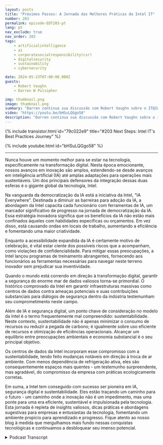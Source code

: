 ```yaml
---
layout: posts
title: "Próximos Passos: A Jornada das Melhores Práticas da Intel IT"
number: 203
permalink: episode-EDT203-pt
lang: pt
nav_exclude: true
nav_order: 203
tags:
    - artificialintelligence
    - ai
    - corporatesocialresponsibility(csr)
    - digitalsecurity
    - sustainability
    - cybersecurity

date: 2024-05-23T07:00:00.000Z
guests:
    - Robert Vaughn
    - Darren W Pulsipher

img: thumbnail.png
image: thumbnail.png
summary: "Darren continua sua discussão com Robert Vaughn sobre o IT@Intel e como ele está ajudando organizações em todo o mundo a modernizar seus sistemas de informação compartilhando as melhores práticas."
video: "https://youtu.be/bHSuLQGgo58"
description: "Darren continua sua discussão com Robert Vaughn sobre o IT@Intel e como ele está ajudando organizações em todo o mundo a modernizar seus sistemas de informação compartilhando as melhores práticas."
---
```


<div>
{% include transistor.html id="79c022e9" title="#203 Next Steps: Intel IT&#39;s Best Practices Journey" %}

{% include youtube.html id="bHSuLQGgo58" %}
</div>

---

Nunca houve um momento melhor para se estar na tecnologia, especificamente na transformação digital. Nesta época emocionante, nossos avanços em inovação são amplos, estendendo-se desde avanços em inteligência artificial (IA) até amplas adaptações para operações mais sustentáveis. Um dos principais defensores da integração dessas duas esferas é o gigante global da tecnologia, Intel.

Na vanguarda da democratização da IA está a iniciativa da Intel, "IA Everywhere". Destinada a diminuir as barreiras para adoção da IA, a abordagem da Intel capacita cada funcionário com ferramentas de IA, um marcador significativo de progresso na jornada de democratização da IA. Essa estratégia inovadora significa que os benefícios da IA não estão mais confinados àqueles com habilidades específicas ou orçamentos. Em vez disso, está causando ondas em locais de trabalho, aumentando a eficiência e fomentando uma maior criatividade.

Enquanto a acessibilidade expandida da IA é certamente motivo de celebração, é vital estar ciente dos possíveis riscos que a acompanham, como violações de confidencialidade. Para mitigar essas preocupações, a Intel lançou programas de treinamento abrangentes, fornecendo aos funcionários as ferramentas necessárias para navegar neste terreno inovador sem prejudicar sua inventividade.

Quando o mundo está correndo em direção à transformação digital, garantir a segurança do enorme mar de dados valiosos torna-se primordial. O histórico comprovado da Intel em garantir infraestruturas massivas como centros de dados contra ameaças potenciais e suas contribuições substanciais para diálogos de segurança dentro da indústria testemunham seu comprometimento neste campo.

Além de IA e segurança digital, um ponto chave de consideração no modelo da Intel é o termo frequentemente mal compreendido: sustentabilidade. Neste contexto, sustentabilidade não é apenas minimizar o consumo de recursos ou reduzir a pegada de carbono; é igualmente sobre uso eficiente de recursos e otimização de eficiências operacionais. Alcançar um equilíbrio entre preocupações ambientais e economia substancial é o seu principal objetivo.

Os centros de dados da Intel incorporam esse compromisso com a sustentabilidade, tendo feito mudanças notáveis em direção à troca de ar ambiente. Com menos dependência de refrigeração ativa, eles são consequentemente espaços mais quentes - um testemunho surpreendente, mas agradável, do compromisso da empresa com práticas ecologicamente corretas.

Em suma, a Intel tem conseguido com sucesso ser pioneira em IA, segurança digital e sustentabilidade. Eles estão traçando um caminho para o futuro - um caminho onde a inovação não é um impedimento, mas uma ponte para uma era eficiente, sustentável e impulsionada pela tecnologia. Esta jornada é repleta de insights valiosos, dicas práticas e abordagens sugestivas para empresas e entusiastas da tecnologia, fomentando um ambiente propício para aprendizado e progresso. Fique atento ao nosso blog à medida que mergulhamos mais fundo nessas conquistas tecnológicas e continuamos a desbloquear seu imenso potencial.



<details>
<summary> Podcast Transcript </summary>

<p></p>

</details>
